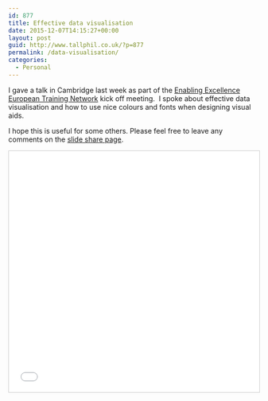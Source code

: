 ```yaml
---
id: 877
title: Effective data visualisation
date: 2015-12-07T14:15:27+00:00
layout: post
guid: http://www.tallphil.co.uk/?p=877
permalink: /data-visualisation/
categories:
  - Personal
---
```

I gave a talk in Cambridge last week as part of the [Enabling Excellence European Training Network](https://eetraining.wordpress.com/) kick off meeting.  I spoke about effective data visualisation and how to use nice colours and fonts when designing visual aids.

I hope this is useful for some others. Please feel free to leave any comments on the [slide share page](http://www.slideshare.net/tallphil/using-visual-aids-effectively).

<iframe src="//www.slideshare.net/slideshow/embed_code/key/37XGZyGkYiA12W" width="595" height="485" frameborder="0" marginwidth="0" marginheight="0" scrolling="no" style="border:1px solid #CCC; border-width:1px; margin-bottom:5px; max-width: 100%;" allowfullscreen> </iframe>